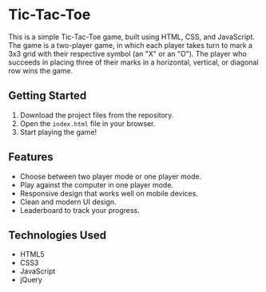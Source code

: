 # Tic-Tac-Toe

This is a simple Tic-Tac-Toe game, built using HTML, CSS, and JavaScript. The game is a two-player game, in which each player takes turn to mark a 3x3 grid with their respective symbol (an "X" or an "O"). The player who succeeds in placing three of their marks in a horizontal, vertical, or diagonal row wins the game.

## Getting Started

1. Download the project files from the repository.
2. Open the `index.html` file in your browser.
3. Start playing the game!

## Features

- Choose between two player mode or one player mode.
- Play against the computer in one player mode.
- Responsive design that works well on mobile devices.
- Clean and modern UI design.
- Leaderboard to track your progress.

## Technologies Used

- HTML5
- CSS3
- JavaScript
- jQuery